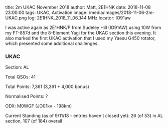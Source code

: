 title: 2m UKAC November 2018
author: Matt, 2E1HNK
date: 2018-11-08 23:00:00
tags: UKAC, Activation
image: /media/images/2018-11-06-2m-UKAC.png
log: 2E1HNK_2018_11_06_144 MHz
locator: IO91aw



I was active again as 2E1HNK/P from Sudeley Hill (IO91AW) using
10W from my FT-857d and the 8-Element Yagi for the UKAC section
this evening. It also marked the first UKAC activation that I
used my Yaesu G450 rotator, which presented some additional
challenges.


### UKAC

Section: AL

Total QSOs: 41

Total Points: 7,361 (3,361 + 4,000 bonus)

Normalised Points: ?

ODX: M0WGF (JO01kv - 198km)

Current Standing (as of 9/11/18 - entries haven't closed yet): 26 (of 53) in AL section, 107 (of 184) overall
